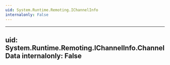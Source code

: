 ```yaml
---
uid: System.Runtime.Remoting.IChannelInfo
internalonly: False
---
```


---
uid: System.Runtime.Remoting.IChannelInfo.ChannelData
internalonly: False
---

